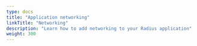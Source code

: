 ```yaml
---
type: docs
title: "Application networking"
linkTitle: "Networking"
description: "Learn how to add networking to your Radius application"
weight: 300
---
```


